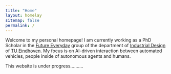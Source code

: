 ```yaml
---
title: "Home"
layout: homelay
sitemap: false
permalink: /
---
```


<style>
code {padding: 6px 8px; font-size: 90%;}
</style>

Welcome to my personal homepage! I am currently working as a PhD Scholar in the [Future Everyday](https://www.tue.nl/en/research/research-groups/future-everyday) group of the department of [Industrial Design](https://www.tue.nl/en/our-university/departments/industrial-design/) of [TU Eindhoven](https://www.tue.nl). My focus is on AI-driven interaction between automated vehicles, people inside of autonomous agents and humans.

This website is under progress..........

</div>

<!-- ### Free time
* 🏃‍♂🚴‍♂️🏊‍♂️ Running, [cycling](https://www.wielervrienden.nl/profiel/pavlo-7126007), swimming, cross-country skiing, hiking. Like, [a lot of it](https://www.strava.com/athletes/bazilinskyy).
* 🗺️ Travelling ([travel map](https://beeneverywhere.net/user/bazilinskyy)).
* 💻 Coding ([github](https://github.com/shaadalam9)).
* 📖 Reading ([goodreads](https://www.goodreads.com/user/show/5571310-pavlo-bazilinskyy)).
* ♟️ Chess ([chess.com](https://www.chess.com/member/bazilinskyy)).
* 🎸 Music ([last.fm](https://www.last.fm/user/Hollgam)). I also play sax alto and guitar.
* 📺 Films and tv series ([imdb](https://www.imdb.com/user/ur16534776), [trakt](https://trakt.tv/users/bazilinskyy)). Somebody likes tv, surprise! 😬

<br/> -->

<!-- <div class="well-md">
  <h3>Funding</h3>
  <div style='display:block; text-align:center; margin-left:auto; margin-right:auto;'>
   {% for funder in site.data.funders %}{% if funder.url %}<a href="{{funder.url}}" target="_blank"><img src='/images/logos/{{ funder.image }}' style='max-height: 70px; max-width: 170px;'/></a>{% else %}<img src='/images/logos/{{ funder.image }}' class='mycenter' style='max-height: 70px; max-width: 170px;'/>{% endif %}   {% endfor %}
  </div>
</div> -->
